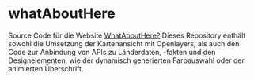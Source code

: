 # whatAboutHere
Source Code für die Website <a href="https://whatabouthere.netlify.app/">WhatAboutHere?</a>
Dieses Repository enthält sowohl die Umsetzung der Kartenansicht mit Openlayers, als auch den Code zur Anbindung von APIs zu Länderdaten, -fakten und den Designelementen, wie der dynamisch generierten Farbauswahl oder der animierten Überschrift.

